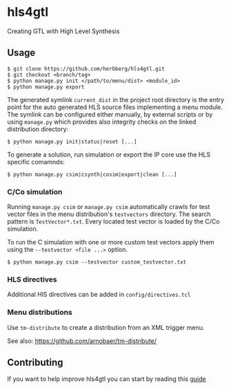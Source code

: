 # hls4gtl

Creating GTL with High Level Synthesis

## Usage

    $ git clone https://github.com/herbberg/hls4gtl.git
    $ git checkout <branch/tag>
    $ python manage.py init </path/to/menu/dist> <module_id>
    $ python manage.py export

The generated symlink ```current_dist``` in the project root directory is the
entry point for the auto generated HLS source files implementing a menu module.
The symlink can be configured either manually, by external scripts or by
using ```manage.py``` which provides also integrity checks on the linked
distribution directory:

    $ python manage.py init|status|reset [...]

To generate a solution, run simulation or export the IP core use the HLS specific comamnds:

    $ python manage.py csim|csynth|cosim|export|clean [...]

### C/Co simulation

Running ```manage.py csim``` or ```manage.py csim``` automatically crawls for test vector files in the menu distribution's ```testvectors``` directory. The search pattern is ```TestVector*.txt```. Every located test vector is loaded by the C/Co simulation.

To run the C simulation with one or more custom test vectors apply them using the ```--testvector <file ...>``` option.

    $ python manage.py csim --testvector custom_testvector.txt

### HLS directives

Additional HlS directives can be added in ```config/directives.tcl```

### Menu distributions

Use ```tm-distribute``` to create a distribution from an XML trigger menu.

See also: https://github.com/arnobaer/tm-distribute/

## Contributing

If you want to help improve hls4gtl you can start by reading this [guide](CONTRIBUTING.md)
